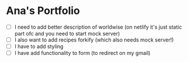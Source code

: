 # Ana's Portfolio

- [ ] I need to add better description of worldwise (on netlify it's just static part ofc and you need to start mock server)
- [ ] I also want to add recipes forkify (which also needs mock server!)
- [ ] I have to add styling
- [ ] I have add functionality to form (to redirect on my gmail)
